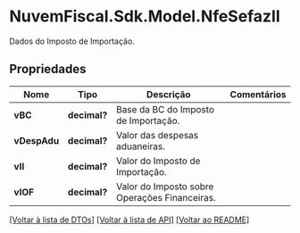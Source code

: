 # NuvemFiscal.Sdk.Model.NfeSefazII
Dados do Imposto de Importação.

## Propriedades

Nome | Tipo | Descrição | Comentários
------------ | ------------- | ------------- | -------------
**vBC** | **decimal?** | Base da BC do Imposto de Importação. | 
**vDespAdu** | **decimal?** | Valor das despesas aduaneiras. | 
**vII** | **decimal?** | Valor do Imposto de Importação. | 
**vIOF** | **decimal?** | Valor do Imposto sobre Operações Financeiras. | 

[[Voltar à lista de DTOs]](../README.md#documentation-for-models) [[Voltar à lista de API]](../README.md#documentation-for-api-endpoints) [[Voltar ao README]](../README.md)

